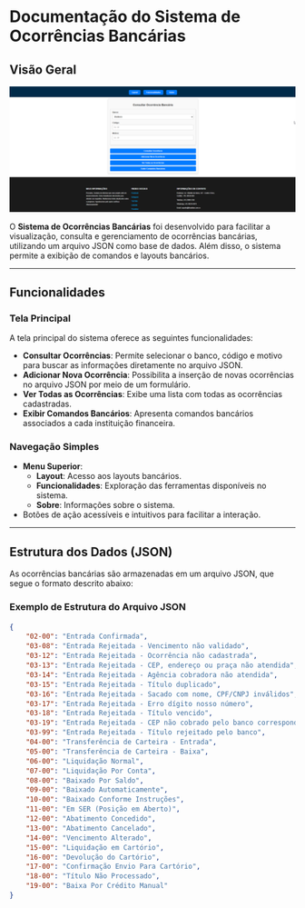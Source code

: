 # **Documentação do Sistema de Ocorrências Bancárias**

## **Visão Geral**

![Imagem do Sistema](https://github.com/gildevson/OcorrenciasBancarias/blob/main/src/components/Header/Layouts.png)

O **Sistema de Ocorrências Bancárias** foi desenvolvido para facilitar a visualização, consulta e gerenciamento de ocorrências bancárias, utilizando um arquivo JSON como base de dados. Além disso, o sistema permite a exibição de comandos e layouts bancários.

---

## **Funcionalidades**

### **Tela Principal**
A tela principal do sistema oferece as seguintes funcionalidades:

- **Consultar Ocorrências**: Permite selecionar o banco, código e motivo para buscar as informações diretamente no arquivo JSON.
- **Adicionar Nova Ocorrência**: Possibilita a inserção de novas ocorrências no arquivo JSON por meio de um formulário.
- **Ver Todas as Ocorrências**: Exibe uma lista com todas as ocorrências cadastradas.
- **Exibir Comandos Bancários**: Apresenta comandos bancários associados a cada instituição financeira.

### **Navegação Simples**
- **Menu Superior**:
  - **Layout**: Acesso aos layouts bancários.
  - **Funcionalidades**: Exploração das ferramentas disponíveis no sistema.
  - **Sobre**: Informações sobre o sistema.
- Botões de ação acessíveis e intuitivos para facilitar a interação.

---

## **Estrutura dos Dados (JSON)**

As ocorrências bancárias são armazenadas em um arquivo JSON, que segue o formato descrito abaixo:

### **Exemplo de Estrutura do Arquivo JSON**
```json
{
    "02-00": "Entrada Confirmada",
    "03-08": "Entrada Rejeitada - Vencimento não validado",
    "03-12": "Entrada Rejeitada - Ocorrência não cadastrada",
    "03-13": "Entrada Rejeitada - CEP, endereço ou praça não atendida",
    "03-14": "Entrada Rejeitada - Agência cobradora não atendida",
    "03-15": "Entrada Rejeitada - Título duplicado",
    "03-16": "Entrada Rejeitada - Sacado com nome, CPF/CNPJ inválidos",
    "03-17": "Entrada Rejeitada - Erro dígito nosso número",
    "03-18": "Entrada Rejeitada - Título vencido",
    "03-19": "Entrada Rejeitada - CEP não cobrado pelo banco correspondente",
    "03-99": "Entrada Rejeitada - Título rejeitado pelo banco",
    "04-00": "Transferência de Carteira - Entrada",
    "05-00": "Transferência de Carteira - Baixa",
    "06-00": "Liquidação Normal",
    "07-00": "Liquidação Por Conta",
    "08-00": "Baixado Por Saldo",
    "09-00": "Baixado Automaticamente",
    "10-00": "Baixado Conforme Instruções",
    "11-00": "Em SER (Posição em Aberto)",
    "12-00": "Abatimento Concedido",
    "13-00": "Abatimento Cancelado",
    "14-00": "Vencimento Alterado",
    "15-00": "Liquidação em Cartório",
    "16-00": "Devolução do Cartório",
    "17-00": "Confirmação Envio Para Cartório",
    "18-00": "Título Não Processado",
    "19-00": "Baixa Por Crédito Manual"
}
